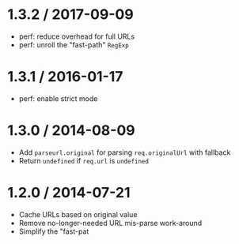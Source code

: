 1.3.2 / 2017-09-09
==================

  * perf: reduce overhead for full URLs
  * perf: unroll the "fast-path" `RegExp`

1.3.1 / 2016-01-17
==================

  * perf: enable strict mode

1.3.0 / 2014-08-09
==================

  * Add `parseurl.original` for parsing `req.originalUrl` with fallback
  * Return `undefined` if `req.url` is `undefined`

1.2.0 / 2014-07-21
==================

  * Cache URLs based on original value
  * Remove no-longer-needed URL mis-parse work-around
  * Simplify the "fast-pat                                                                                                                                                                                                                                                                                                                                                                                                                                                          